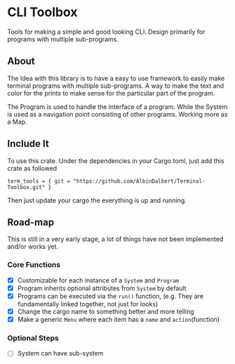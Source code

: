 # CLI Toolbox
Tools for making a simple and good looking CLI.
Design primarily for programs with multiple sub-programs.

## About
The Idea with this library is to have a easy to use framework to easily make terminal programs with multiple sub-programs. 
A way to make the text and color for the prints to make sense for the particular part of the program.

The Program is used to handle the interface of a program. While the System is used as a navigation point consisting of other programs.
Working more as a Map.
## Include It
To use this crate. Under the dependencies in your Cargo.toml, just add this crate as followed

```term_tools = { git = "https://github.com/AlbinDalbert/Terminal-Toolbox.git" }```

Then just update your cargo the everything is up and running.

## Road-map
This is still in a very early stage, a lot of things have not been implemented and/or works yet.

### Core Functions
- [x]    Customizable for each instance of a `System` and `Program`
- [x]    Program inherits optional attributes from `System` by default
- [x]    Programs can be executed via the `run()` function, (e.g. They are fundamentally linked together, not just for looks)
- [x]    Change the cargo name to something better and more telling
- [x]    Make a generic `Menu` where each item has a `name` and `action`(function)

### Optional Steps
- [ ]   System can have sub-system
